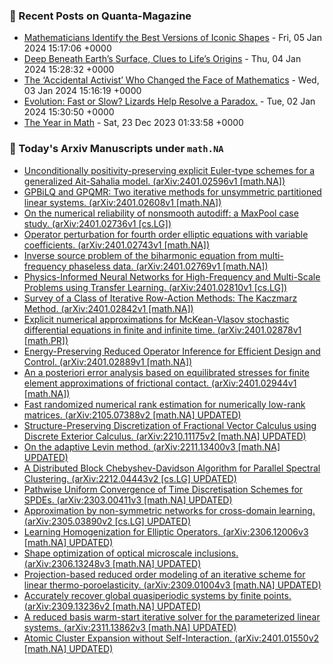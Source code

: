 ### 📝 Recent Posts on Quanta-Magazine
<!-- quanta starts -->
* <a href="https://www.quantamagazine.org/mathematicians-identify-the-best-versions-of-iconic-shapes-20240105/">Mathematicians Identify the Best Versions of Iconic Shapes</a> - Fri, 05 Jan 2024 15:17:06 +0000
* <a href="https://www.quantamagazine.org/deep-beneath-earths-surface-clues-to-lifes-origins-20240104/">Deep Beneath Earth’s Surface, Clues to Life’s Origins</a> - Thu, 04 Jan 2024 15:28:32 +0000
* <a href="https://www.quantamagazine.org/the-accidental-activist-who-changed-the-face-of-mathematics-20240103/">The ‘Accidental Activist’ Who Changed the Face of Mathematics</a> - Wed, 03 Jan 2024 15:16:19 +0000
* <a href="https://www.quantamagazine.org/evolution-fast-or-slow-lizards-help-resolve-a-paradox-20240102/">Evolution: Fast or Slow? Lizards Help Resolve a Paradox.</a> - Tue, 02 Jan 2024 15:30:50 +0000
* <a href="https://www.quantamagazine.org/the-biggest-discoveries-in-math-in-2023-20231222/">The Year in Math</a> - Sat, 23 Dec 2023 01:33:58 +0000
<!-- quanta ends -->
### 📝 Today's Arxiv Manuscripts under ``math.NA``
<!-- arxiv-math-na starts -->
* <a href="http://arxiv.org/abs/2401.02596">Unconditionally positivity-preserving explicit Euler-type schemes for a generalized Ait-Sahalia model. (arXiv:2401.02596v1 [math.NA])</a>
* <a href="http://arxiv.org/abs/2401.02608">GPBiLQ and GPQMR: Two iterative methods for unsymmetric partitioned linear systems. (arXiv:2401.02608v1 [math.NA])</a>
* <a href="http://arxiv.org/abs/2401.02736">On the numerical reliability of nonsmooth autodiff: a MaxPool case study. (arXiv:2401.02736v1 [cs.LG])</a>
* <a href="http://arxiv.org/abs/2401.02743">Operator perturbation for fourth order elliptic equations with variable coefficients. (arXiv:2401.02743v1 [math.NA])</a>
* <a href="http://arxiv.org/abs/2401.02769">Inverse source problem of the biharmonic equation from multi-frequency phaseless data. (arXiv:2401.02769v1 [math.NA])</a>
* <a href="http://arxiv.org/abs/2401.02810">Physics-Informed Neural Networks for High-Frequency and Multi-Scale Problems using Transfer Learning. (arXiv:2401.02810v1 [cs.LG])</a>
* <a href="http://arxiv.org/abs/2401.02842">Survey of a Class of Iterative Row-Action Methods: The Kaczmarz Method. (arXiv:2401.02842v1 [math.NA])</a>
* <a href="http://arxiv.org/abs/2401.02878">Explicit numerical approximations for McKean-Vlasov stochastic differential equations in finite and infinite time. (arXiv:2401.02878v1 [math.PR])</a>
* <a href="http://arxiv.org/abs/2401.02889">Energy-Preserving Reduced Operator Inference for Efficient Design and Control. (arXiv:2401.02889v1 [math.NA])</a>
* <a href="http://arxiv.org/abs/2401.02944">An a posteriori error analysis based on equilibrated stresses for finite element approximations of frictional contact. (arXiv:2401.02944v1 [math.NA])</a>
* <a href="http://arxiv.org/abs/2105.07388">Fast randomized numerical rank estimation for numerically low-rank matrices. (arXiv:2105.07388v2 [math.NA] UPDATED)</a>
* <a href="http://arxiv.org/abs/2210.11175">Structure-Preserving Discretization of Fractional Vector Calculus using Discrete Exterior Calculus. (arXiv:2210.11175v2 [math.NA] UPDATED)</a>
* <a href="http://arxiv.org/abs/2211.13400">On the adaptive Levin method. (arXiv:2211.13400v3 [math.NA] UPDATED)</a>
* <a href="http://arxiv.org/abs/2212.04443">A Distributed Block Chebyshev-Davidson Algorithm for Parallel Spectral Clustering. (arXiv:2212.04443v2 [cs.LG] UPDATED)</a>
* <a href="http://arxiv.org/abs/2303.00411">Pathwise Uniform Convergence of Time Discretisation Schemes for SPDEs. (arXiv:2303.00411v3 [math.NA] UPDATED)</a>
* <a href="http://arxiv.org/abs/2305.03890">Approximation by non-symmetric networks for cross-domain learning. (arXiv:2305.03890v2 [cs.LG] UPDATED)</a>
* <a href="http://arxiv.org/abs/2306.12006">Learning Homogenization for Elliptic Operators. (arXiv:2306.12006v3 [math.NA] UPDATED)</a>
* <a href="http://arxiv.org/abs/2306.13248">Shape optimization of optical microscale inclusions. (arXiv:2306.13248v3 [math.NA] UPDATED)</a>
* <a href="http://arxiv.org/abs/2309.01004">Projection-based reduced order modeling of an iterative scheme for linear thermo-poroelasticity. (arXiv:2309.01004v3 [math.NA] UPDATED)</a>
* <a href="http://arxiv.org/abs/2309.13236">Accurately recover global quasiperiodic systems by finite points. (arXiv:2309.13236v2 [math.NA] UPDATED)</a>
* <a href="http://arxiv.org/abs/2311.13862">A reduced basis warm-start iterative solver for the parameterized linear systems. (arXiv:2311.13862v3 [math.NA] UPDATED)</a>
* <a href="http://arxiv.org/abs/2401.01550">Atomic Cluster Expansion without Self-Interaction. (arXiv:2401.01550v2 [math.NA] UPDATED)</a>
<!-- arxiv-math-na ends -->
